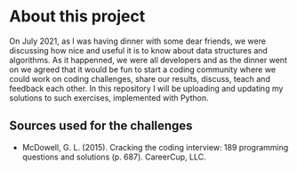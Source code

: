 # About this project

On July 2021, as I was having dinner with some dear friends, we were discussing how nice and useful it is to know about data structures and algorithms. As it happenned, we were all developers and as the dinner went on we agreed that it would be fun to start a coding community where we could work on coding challenges, share our results, discuss, teach and feedback each other. In this repository I will be uploading and updating my solutions to such exercises, implemented with Python.

## Sources used for the challenges

- McDowell, G. L. (2015). Cracking the coding interview: 189 programming questions and solutions (p. 687). CareerCup, LLC.
